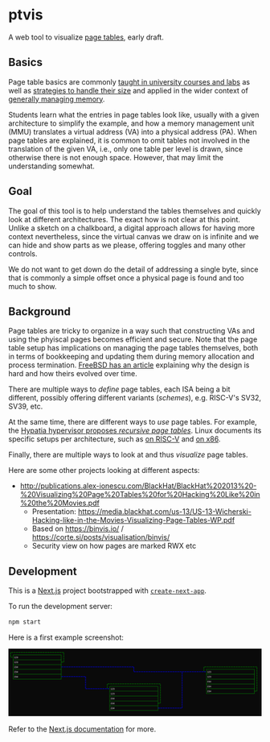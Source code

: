 # ptvis

A web tool to visualize [page tables](https://en.wikipedia.org/wiki/Page_table),
early draft.

## Basics

Page table basics are commonly [taught in university courses and labs](
https://pdos.csail.mit.edu/6.1810/2023/labs/pgtbl.html) as well as [strategies
to handle their size](https://pages.cs.wisc.edu/~remzi/OSTEP/vm-smalltables.pdf)
and applied in the wider context of [generally managing memory](
https://cseweb.ucsd.edu/classes/su09/cse120/lectures/Lecture8.pdf).

Students learn what the entries in page tables look like, usually with a given
architecture to simplify the example, and how a memory management unit (MMU)
translates a virtual address (VA) into a physical address (PA). When page tables
are explained, it is common to omit tables not involved in the translation of
the given VA, i.e., only one table per level is drawn, since otherwise there is
not enough space. However, that may limit the understanding somewhat.

## Goal

The goal of this tool is to help understand the tables themselves and quickly
look at different architectures. The exact how is not clear at this point.
Unlike a sketch on a chalkboard, a digital approach allows for having more
context nevertheless, since the virtual canvas we draw on is infinite and we can
hide and show parts as we please, offering toggles and many other controls.

We do not want to get down do the detail of addressing a single byte, since that
is commonly a simple offset once a physical page is found and too much to show.

## Background

Page tables are tricky to organize in a way such that constructing VAs and using
the phyiscal pages becomes efficient and secure. Note that the page table setup
has implications on managing the page tables themselves, both in terms of
bookkeeping and updating them during memory allocation and process termination.
[FreeBSD has an article](https://docs.freebsd.org/en/articles/vm-design/)
explaining why the design is hard and how theirs evolved over time.

There are multiple ways to _define_ page tables, each ISA being a bit different,
possibly offering different variants (_schemes_), e.g. RISC-V's SV32, SV39, etc.

At the same time, there are different ways to _use_ page tables.
For example, the [Hypatia hypervisor proposes _recursive page tables_](
https://github.com/hypatia-hypervisor/hypatia/blob/main/docs/hdp/0015).
Linux documents its specific setups per architecture, such as [on RISC-V](
https://www.kernel.org/doc/html/v6.6/riscv/vm-layout.html) and [on x86](
https://www.kernel.org/doc/html/v6.6/arch/x86/x86_64/mm.html).

Finally, there are multiple ways to look at and thus _visualize_ page tables.

Here are some other projects looking at different aspects:

- <http://publications.alex-ionescu.com/BlackHat/BlackHat%202013%20-%20Visualizing%20Page%20Tables%20for%20Hacking%20Like%20in%20the%20Movies.pdf>
    - Presentation: <https://media.blackhat.com/us-13/US-13-Wicherski-Hacking-like-in-the-Movies-Visualizing-Page-Tables-WP.pdf>
    - Based on <https://binvis.io/> / <https://corte.si/posts/visualisation/binvis/>
    - Security view on how pages are marked RWX etc

## Development

This is a [Next.js](https://nextjs.org) project bootstrapped with
[`create-next-app`](https://nextjs.org/docs/pages/api-reference/create-next-app).

To run the development server:

```bash
npm start
```

Here is a first example screenshot:

![](docs/screenshot.png)

Refer to the [Next.js documentation](https://nextjs.org/docs) for more.
